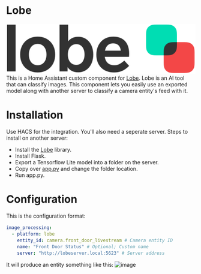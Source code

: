 # Lobe

![Lobe Logo](logo-with-text.svg)  
This is a Home Assistant custom component for [Lobe](lobe.ai). Lobe is an AI tool that can classify images.
This component lets you easily use an exported model along with another server to classify a camera entity's feed with it.

# Installation

Use HACS for the integration. You'll also need a seperate server. Steps to install on another server:

- Install the [Lobe](https://github.com/lobe/lobe-python#linux) library.
- Install Flask.
- Export a Tensorflow Lite model into a folder on the server.
- Copy over [app.py](app.py) and change the folder location.
- Run app.py.

# Configuration

This is the configuration format:

```yaml
image_processing:
  - platform: lobe
    entity_id: camera.front_door_livestream # Camera entity ID
    name: "Front Door Status" # Optional; Custom name
    server: "http://lobeserver.local:5623" # Server address
```

It will produce an entity something like this:
![image](https://user-images.githubusercontent.com/10727862/116791937-70c6c300-aa72-11eb-9821-975b9d9bbaee.png)
